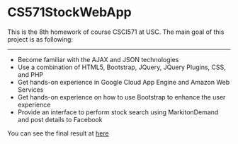 # CS571StockWebApp

This is the 8th homework of course CSCI571 at USC. The main goal of this project is as following:

---

+ Become familiar with the AJAX and JSON technologies
+ Use a combination of HTML5, Bootstrap, JQuery, JQuery Plugins, CSS, and PHP
+ Get hands-on experience in Google Cloud App Engine and Amazon Web Services
+ Get hands-on experience on how to use Bootstrap to enhance the user experience
+ Provide an interface to perform stock search using MarkitonDemand and post details to Facebook

You can see the final result at [here](http://newappyangji-env.us-west-2.elasticbeanstalk.com/)

